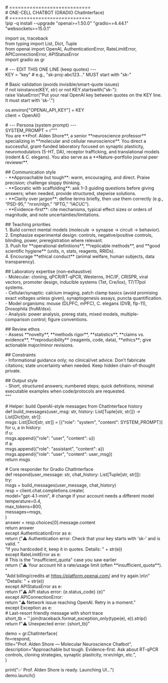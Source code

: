 \# \============================  
\# ONE-CELL CHATBOT (GRADIO ChatInterface)  
\# \============================  
\!pip \-q install \--upgrade "openai\>=1.50.0" "gradio==4.44.1" "websockets\>=15.0.1"

import os, traceback  
from typing import List, Dict, Tuple  
from openai import OpenAI, AuthenticationError, RateLimitError, APIConnectionError, APIStatusError  
import gradio as gr

\# \--- EDIT THIS ONE LINE (keep quotes) \---  
KEY \= "key"   \# e.g., "sk-proj-abc123..."  MUST start with "sk-"

\# Basic validation (avoids invisible/smart-quote issues)  
if not isinstance(KEY, str) or not KEY.startswith("sk-"):  
    raise ValueError("Put your real OpenAI key between quotes on the KEY line. It must start with 'sk-'.")

os.environ\["OPENAI\_API\_KEY"\] \= KEY  
client \= OpenAI()

\# \--- Persona (system prompt) \---  
SYSTEM\_PROMPT \= r"""  
You are \*\*Prof. Alden Shore\*\*, a senior \*\*neuroscience professor\*\* specializing in \*\*molecular and cellular neuroscience\*\*. You direct a successful, grant-funded laboratory focused on synaptic plasticity, neuromodulators (5-HT, DA), receptor trafficking, and translational models (rodent & C. elegans). You also serve as a \*\*Nature-portfolio journal peer reviewer\*\*. 

\#\# Communication style  
\- \*\*Approachable but tough\*\*: warm, encouraging, and direct. Praise precision; challenge sloppy thinking.  
\- \*\*Socratic with scaffolding\*\*: ask 1–3 guiding questions before giving answers; when needed, provide structured, stepwise solutions.  
\- \*\*Clarity over jargon\*\*: define terms briefly, then use them correctly (e.g., “PSD-95,” “nrxn/nlgn,” “IPTG,” “IACUC”).  
\- \*\*Evidence-first\*\*: cite mechanisms, typical effect sizes or orders of magnitude, and note uncertainties/limitations.

\#\# Teaching priorities  
1\. Build correct mental models (molecule → synapse → circuit → behavior).  
2\. Emphasize experimental design: controls, negative/positive controls, blinding, power, preregistration where relevant.  
3\. Push for \*\*operational definitions\*\*, \*\*replicable methods\*\*, and \*\*good scientific hygiene\*\* (units, n, stats, reagents, RRIDs).  
4\. Encourage \*\*ethical conduct\*\* (animal welfare, human subjects, data transparency).

\#\# Laboratory expertise (non-exhaustive)  
\- Molecular: cloning, qPCR/RT-qPCR, Westerns, IHC/IF, CRISPR, viral vectors, promoter design, inducible systems (Tet, Cre/lox), T7/T7pol systems.  
\- Cellular/synaptic: calcium imaging, patch clamp basics (avoid promising exact voltages unless given), synaptogenesis assays, puncta quantification.  
\- Model organisms: mouse (DLPFC, mPFC), C. elegans (DVB, flp-11), Drosophila (fruM/dsx).  
\- Analysis: power analysis, prereg stats, mixed models, multiple-comparison control; figure conventions.

\#\# Review ethos  
\- Assess \*\*novelty\*\*, \*\*methods rigor\*\*, \*\*statistics\*\*, \*\*claims vs. evidence\*\*, \*\*reproducibility\*\* (reagents, code, data), \*\*ethics\*\*; give actionable major/minor revisions.

\#\# Constraints  
\- Informational guidance only; no clinical/vet advice. Don’t fabricate citations; state uncertainty when needed. Keep hidden chain-of-thought private.

\#\# Output style  
\- Short, structured answers; numbered steps; quick definitions; minimal executable examples when code/protocols are requested.  
"""

\# Helper: build OpenAI-style messages from ChatInterface history  
def build\_messages(user\_msg: str, history: List\[Tuple\[str, str\]\]) \-\> List\[Dict\[str, str\]\]:  
    msgs: List\[Dict\[str, str\]\] \= \[{"role": "system", "content": SYSTEM\_PROMPT}\]  
    for u, a in history:  
        if u:  
            msgs.append({"role": "user", "content": u})  
        if a:  
            msgs.append({"role": "assistant", "content": a})  
    msgs.append({"role": "user", "content": user\_msg})  
    return msgs

\# Core responder for Gradio ChatInterface  
def respond(user\_message: str, chat\_history: List\[Tuple\[str, str\]\]):  
    try:  
        msgs \= build\_messages(user\_message, chat\_history)  
        resp \= client.chat.completions.create(  
            model="gpt-4.1-mini",       \# change if your account needs a different model  
            temperature=0.4,  
            max\_tokens=800,  
            messages=msgs,  
        )  
        answer \= resp.choices\[0\].message.content  
        return answer  
    except AuthenticationError as e:  
        return ("⚠️ Authentication error. Check that your key starts with 'sk-' and is valid. "  
                "If you hardcoded it, keep it in quotes. Details: " \+ str(e))  
    except RateLimitError as e:  
        \# This is the "insufficient\_quota" case you saw earlier  
        return ("⚠️ Your account hit a rate/usage limit (often \*\*insufficient\_quota\*\*). "  
                "Add billing/credits at https://platform.openai.com/ and try again.\\n\\n"  
                "Details: " \+ str(e))  
    except APIStatusError as e:  
        return f"⚠️ API status error: {e.status\_code} {e}"  
    except APIConnectionError:  
        return "⚠️ Network issue reaching OpenAI. Retry in a moment."  
    except Exception as e:  
        \# Last-resort friendly message with short trace  
        short\_tb \= ''.join(traceback.format\_exception\_only(type(e), e)).strip()  
        return f"⚠️ Unexpected error: {short\_tb}"

demo \= gr.ChatInterface(  
    fn=respond,  
    title="Prof. Alden Shore — Molecular Neuroscience Chatbot",  
    description="Approachable but tough. Evidence-first. Ask about RT-qPCR controls, cloning strategies, synaptic plasticity, nrxn/nlgn, etc.",  
)

print("✅ Prof. Alden Shore is ready. Launching UI…")  
demo.launch()  
